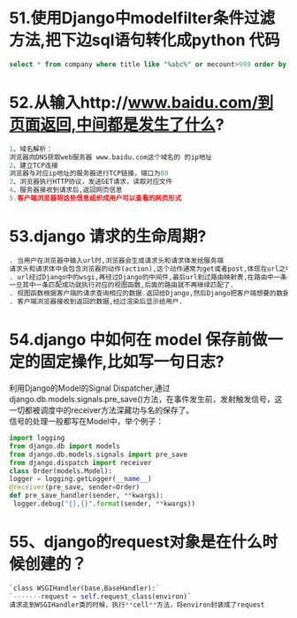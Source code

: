 # 51.使用Django中modelfilter条件过滤方法,把下边sql语句转化成python 代码
```sql
select * from company where title like "%abc%" or mecount>999 order by createtime desc;
```
# 52.从输入http://www.baidu.com/到页面返回,中间都是发生了什么?
```python
1、域名解析：
浏览器向DNS获取web服务器 www.baidu.com这个域名的 的ip地址
2、建立TCP连接
浏览器与对应ip地址的服务器进行TCP链接，端口为80
3、浏览器执行HTTP协议，发送GET请求，读取对应文件
4、服务器接收到请求后,返回网页信息 
5.客户端浏览器将这些信息组织成用户可以查看的网页形式
```
# 53.django 请求的生命周期?
```python
. 当用户在浏览器中输入url时,浏览器会生成请求头和请求体发给服务端
请求头和请求体中会包含浏览器的动作(action),这个动作通常为get或者post,体现在url之中.
. url经过Django中的wsgi,再经过Django的中间件,最后url到过路由映射表,在路由中一条一条进行匹配,
一旦其中一条匹配成功就执行对应的视图函数,后面的路由就不再继续匹配了.
. 视图函数根据客户端的请求查询相应的数据.返回给Django,然后Django把客户端想要的数据做为一个字符串返回给客户端.
. 客户端浏览器接收到返回的数据,经过渲染后显示给用户.
```
# 54.django 中如何在 model 保存前做一定的固定操作,比如写一句日志?
利用Django的Model的Signal Dispatcher,通过django.db.models.signals.pre_save()方法，在事件发生前，发射触发信号，这一切都被调度中的receiver方法深藏功与名的保存了。<br />
信号的处理一般都写在Model中，举个例子：
```python
import logging
from django.db import models
from django.db.models.signals import pre_save
from django.dispatch import receiver
class Order(models.Model):
logger = logging.getLogger(__name__)
@receiver(pre_save, sender=Order)
def pre_save_handler(sender, **kwargs):
 logger.debug("{},{}".format(sender, **kwargs))
```
# 55、django的request对象是在什么时候创建的？
```python
`class WSGIHandler(base.BaseHandler):`
`-------request = self.request_class(environ)`
请求走到WSGIHandler类的时候，执行**cell**方法，将environ封装成了request 
```
##### 